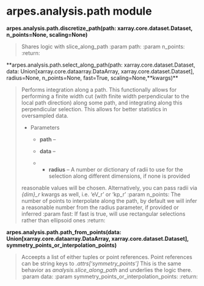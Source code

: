 # arpes.analysis.path module

**arpes.analysis.path.discretize\_path(path:
xarray.core.dataset.Dataset, n\_points=None, scaling=None)**

> Shares logic with slice\_along\_path :param path: :param n\_points:
> :return:

**arpes.analysis.path.select\_along\_path(path:
xarray.core.dataset.Dataset, data:
Union\[xarray.core.dataarray.DataArray, xarray.core.dataset.Dataset\],
radius=None, n\_points=None, fast=True, scaling=None,**kwargs)\*\*

> Performs integration along a path. This functionally allows for
> performing a finite width cut (with finite width perpendicular to the
> local path direction) along some path, and integrating along this
> perpendicular selection. This allows for better statistics in
> oversampled data.
> 
>   - Parameters
>     
>       - **path** –
>     
>       - **data** –
>     
>       -   - **radius** – A number or dictionary of radii to use for
>             the  
>             selection along different dimensions, if none is provided
> 
> reasonable values will be chosen. Alternatively, you can pass radii
> via *{dim}\_r* kwargs as well, i.e. ‘eV\_r’ or ‘kp\_r’ :param
> n\_points: The number of points to interpolate along the path, by
> default we will infer a reasonable number from the radius parameter,
> if provided or inferred :param fast: If fast is true, will use
> rectangular selections rather than ellipsoid ones :return:

**arpes.analysis.path.path\_from\_points(data:
Union\[xarray.core.dataarray.DataArray, xarray.core.dataset.Dataset\],
symmetry\_points\_or\_interpolation\_points)**

> Acceepts a list of either tuples or point references. Point references
> can be string keys to *.attrs\[‘symmetry\_points’\]* This is the same
> behavior as *analysis.slice\_along\_path* and underlies the logic
> there. :param data: :param
> symmetry\_points\_or\_interpolation\_points: :return:
